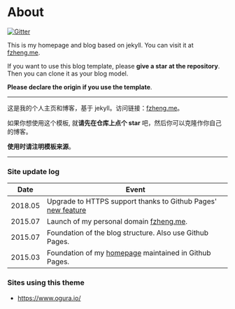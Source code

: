 # About

[![Gitter](https://badges.gitter.im/fan-farm/Lobby.svg)](https://gitter.im/fan-farm/Lobby)

This is my homepage and blog based on jekyll. You can visit it at [fzheng.me](http://fzheng.me).

If you want to use this blog template, please **give a star at the repository**. Then you can clone it as your blog model.

**Please declare the origin if you use the template**.

---

这是我的个人主页和博客，基于 jekyll。访问链接：[fzheng.me](http://fzheng.me)。

如果你想使用这个模板, 就**请先在仓库上点个 star** 吧，然后你可以克隆作你自己的博客。

**使用时请注明模板来源**。

---

### Site update log
 Date | Event
--- | ---
2018.05 | Upgrade to HTTPS support thanks to Github Pages' [new feature](https://blog.github.com/2018-05-01-github-pages-custom-domains-https/)
2015.07 | Launch of my personal domain [fzheng.me](http://fzheng.me).
2015.07 | Foundation of the blog structure. Also use Github Pages.
2015.03	| Foundation of my [homepage](https://izhengfan.github.io) maintained in Github Pages.

### Sites using this theme

- https://www.ogura.io/
